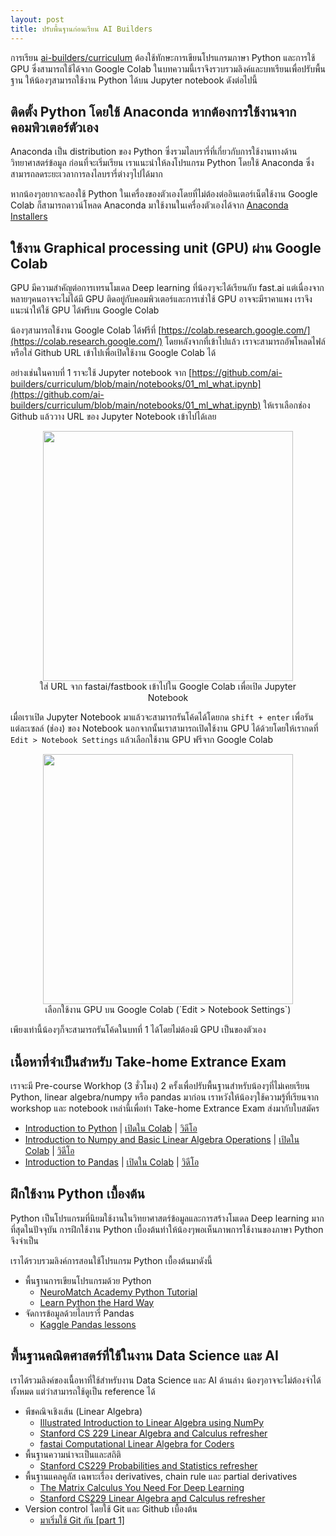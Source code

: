 ```yaml
---
layout: post
title: ปรับพื้นฐานก่อนเรียน AI Builders
---
```


การเรียน [ai-builders/curriculum](https://github.com/ai-builders/curriculum) ต้องใช้ทักษะการเขียนโปรแกรมภาษา Python
และการใช้ GPU ซึ่งสามารถใช้ได้จาก Google Colab ในบทความนี้เราจึงรวบรวมลิงค์และบทเรียนเพื่อปรับพื้นฐาน
ให้น้องๆสามารถใช้งาน Python ได้บน Jupyter notebook ดังต่อไปนี้

## ติดตั้ง Python โดยใช้ Anaconda หากต้องการใช้งานจากคอมพิวเตอร์ตัวเอง

Anaconda เป็น distribution ของ Python ซึ่งรวมไลบรารี่ที่เกี่ยวกับการใช้งานทางด้านวิทยาศาสตร์ข้อมูล
ก่อนที่จะเริ่มเรียน เราแนะนำให้ลงโปรแกรม Python โดยใช้
Anaconda ซึ่งสามารถลดระยะเวลาการลงไลบรารี่ต่างๆไปได้มาก

หากน้องๆอยากจะลองใช้ Python ในเครื่องของตัวเองโดยที่ไม่ต้องต่ออินเตอร์เน็ตใช้งาน Google Colab
ก็สามารถดาวน์โหลด Anaconda มาใช้งานในเครื่องตัวเองได้จาก [Anaconda Installers](https://www.anaconda.com/products/individual)

## ใช้งาน  Graphical processing unit (GPU) ผ่าน Google Colab

GPU มีความสำคัญต่อการเทรนโมเดล Deep learning ที่น้องๆจะได้เรียนกับ fast.ai แต่เนื่องจากหลายๆคนอาจจะไม่ได้มี GPU
ติดอยู่กับคอมพิวเตอร์และการเช่าใช้ GPU อาจจะมีราคาแพง เราจึงแนะนำให้ใช้ GPU ได้ฟรีบน Google Colab

น้องๆสามารถใช้งาน Google Colab ได้ฟรีที่ [https://colab.research.google.com/](https://colab.research.google.com/)
โดยหลังจากที่เข้าไปแล้ว เราจะสามารถอัพโหลดไฟล์หรือใส่ Github URL เข้าไปเพื่อเปิดใช้งาน Google Colab ได้

อย่างเช่นในคาบที่ 1 ราจะใช้ Jupyter notebook จาก
[https://github.com/ai-builders/curriculum/blob/main/notebooks/01_ml_what.ipynb](https://github.com/ai-builders/curriculum/blob/main/notebooks/01_ml_what.ipynb) ให้เราเลือกช่อง Github แล้ววาง URL
ของ Jupyter Notebook เข้าไปได้เลย

<figure align="center">
  <img src="{{ site.baseurl }}/images/colab-url.png" style="width: 400px;"/>
  <figcaption>ใส่ URL จาก fastai/fastbook เข้าไปใน Google Colab เพื่อเปิด Jupyter Notebook</figcaption>
</figure>

เมื่อเราเปิด Jupyter Notebook มาแล้วจะสามารถรันโค้ดได้โดยกด `shift + enter` เพื่อรันแต่ละเซลล์ (ช่อง) ของ Notebook
นอกจากนั้นเราสามารถเปิดใช้งาน GPU ได้ด้วยโดยให้เรากดที่ `Edit > Notebook Settings` แล้วเลือกใช้งาน GPU ฟรีจาก
Google Colab

<figure align="center">
  <img src="{{ site.baseurl }}/images/select-gpu.png" style="width: 400px;"/>
  <figcaption>เลือกใช้งาน GPU บน Google Colab (`Edit > Notebook Settings`)</figcaption>
</figure>

เพียงเท่านี้น้องๆก็จะสามารถรันโค้ดในบทที่ 1 ได้โดยไม่ต้องมี GPU เป็นของตัวเอง

## เนื้อหาที่จำเป็นสำหรับ Take-home Extrance Exam
เราจะมี Pre-course Workhop (3 ชั่วโมง) 2 ครั้งเพื่อปรับพื้นฐานสำหรับน้องๆที่ไม่เคยเรียน Python, linear algebra/numpy หรือ pandas มาก่อน เราหวังให้น้องๆใช้ความรู้ที่เรียนจาก workshop และ notebook เหล่านี้เพื่อทำ Take-home Extrance Exam ส่งมากับใบสมัคร
* [Introduction to Python](https://github.com/ai-builders/ai-builders.github.io/blob/main/notebooks/ai_builder_intro_python.ipynb) | [เปิดใน Colab](https://colab.research.google.com/github/ai-builders/ai-builders.github.io/blob/main/notebooks/ai_builder_intro_python.ipynb) | [วิดีโอ](https://www.facebook.com/watch/live/?ref=watch_permalink&v=193110048955012)
* [
Introduction to Numpy and Basic Linear Algebra Operations](https://github.com/ai-builders/ai-builders.github.io/blob/main/notebooks/ai_builder_numpy.ipynb) | [เปิดใน Colab](https://colab.research.google.com/github/ai-builders/ai-builders.github.io/blob/main/notebooks/ai_builder_numpy.ipynb) | [วิดีโอ](https://www.facebook.com/watch/live/?ref=watch_permalink&v=1254101408321503)
* [Introduction to Pandas](https://github.com/ai-builders/ai-builders.github.io/blob/main/notebooks/ai_builder_pandas.ipynb) | [เปิดใน Colab](https://colab.research.google.com/github/ai-builders/ai-builders.github.io/blob/main/notebooks/ai_builder_pandas.ipynb) | [วิดีโอ](https://www.facebook.com/watch/live/?ref=watch_permalink&v=1254101408321503)

## ฝึกใช้งาน Python เบื้องต้น

Python เป็นโปรแกรมที่นิยมใช้งานในวิทยาศาสตร์ข้อมูลและการสร้างโมเดล Deep learning มากที่สุดในปัจจุบัน
การฝึกใช้งาน Python เบื้องต้นทำให้น้องๆพอเห็นภาพการใช้งานของภาษา Python จึงจำเป็น

เราได้รวบรวมลิงค์การสอนใช้โปรแกรม Python เบื้องต้นมาดังนี้

* พื้นฐานการเขียนโปรแกรมด้วย Python
  * [NeuroMatch Academy Python Tutorial](https://github.com/NeuromatchAcademy/course-content#python-for-nma-workshop)
  * [Learn Python the Hard Way](https://github.com/ubarredo/LearnPythonTheHardWay)
* จัดการข้อมูลด้วยไลบรารี่ Pandas
  * [Kaggle Pandas lessons](https://www.kaggle.com/learn/pandas)

## พื้นฐานคณิตศาสตร์ที่ใช้ในงาน Data Science และ AI

เราได้รวมลิงค์ของเนื้อหาที่ใช้สำหรับงาน Data Science และ AI ด้านล่าง
น้องๆอาจจะไม่ต้องจำได้ทั้งหมด แต่ว่าสามารถใช้ดูเป็น reference ได้

* พีชคณิจเชิงเส้น (Linear Algebra)
  * [Illustrated Introduction to Linear Algebra using NumPy](https://medium.com/@kaaanishk/illustrated-introduction-to-linear-algebra-using-numpy-11d503d244a1)
  * [Stanford CS 229 Linear Algebra and Calculus refresher](https://stanford.edu/~shervine/teaching/cs-229/refresher-algebra-calculus)
  * [fastai Computational Linear Algebra for Coders](https://github.com/fastai/numerical-linear-algebra)
* พื้นฐานความน่าจะเป็นและสถิติ
  * [Stanford CS229 Probabilities and Statistics refresher](https://stanford.edu/~shervine/teaching/cs-229/refresher-probabilities-statistics)
* พื้นฐานแคลคูลัส เฉพาะเรื่อง derivatives, chain rule และ partial derivatives
  * [The Matrix Calculus You Need For Deep Learning](https://explained.ai/matrix-calculus/index.html)
  * [Stanford CS229 Linear Algebra and Calculus refresher](https://stanford.edu/~shervine/teaching/cs-229/refresher-algebra-calculus)
* Version control โดยใช้ Git และ Github เบื้องต้น
  * [มาเริ่มใช้ Git กัน [part 1] ](https://tupleblog.github.io/use-git-part1/)
